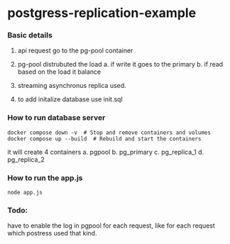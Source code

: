 # postgress-replication-example

### Basic details

1. api request go to the pg-pool container

2. pg-pool distrubuted the load
  a. if write it goes to the primary
  b. if read based on the load it balance

3. streaming asynchronus replica used.
4. to add initalize database use init.sql


### How to run database server

```
docker compose down -v  # Stop and remove containers and volumes
docker compose up --build  # Rebuild and start the containers
```

it will create 4 containers
a. pgpool
b. pg_primary
c. pg_replica_1
d. pg_replica_2

### How to run the app.js

```
node app.js
```


### Todo:

have to enable the log in pgpool for each request, like for each request which postress used that kind.
